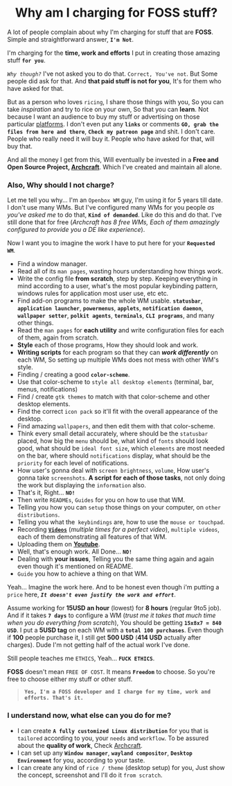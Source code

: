 <h1 align="center">Why am I charging for FOSS stuff?</h1>

A lot of people complain about why I'm charging for stuff that are **FOSS**. Simple and straightforward answer, **`I'm Not`**.

I'm charging for the **time, work and efforts** I put in creating those amazing stuff **`for you`**.

_`Why though?`_ I've not asked you to do that. `Correct, You've not`. But Some people did ask for that. And **that paid stuff is not for you**, It's for them who have asked for that.

But as a person who loves `ricing`, I share those things with you, So you can take _inspiration_ and try to rice on your own, So that you can **learn**. Not because I want an audience to buy my stuff or advertising on those particular [platforms](https://www.reddit.com/r/unixporn/). I don't even put any **`links`** or comments **`GO, grab the files from here and there`**, **`Check my patreon page`** and shit. I don't care. People who really need it will buy it. People who have asked for that, will buy that.

And all the money I get from this, Will eventually be invested in a **Free and Open Source Project, [Archcraft](https://archcraft.io/)**. Which I've created and maintain all alone.

### Also, Why should I not charge?

Let me tell you why... I'm an `Openbox WM` guy, I'm using it for 5 years till date. I don't use many WMs. But I've configured many WMs for you people *as you've asked me* to do that, **`Kind of demanded`**. Like do this and do that. I've still done that for free (_Archcraft has 8 free WMs, Each of them amazingly configured to provide you a DE like experience_).

Now I want you to imagine the work I have to put here for your **`Requested WM`**.

- Find a window manager.
- Read all of its `man pages`, wasting hours understanding how things work.
- Write the config file **from scratch**, step by step. Keeping everything in mind according to a user, what's the most popular keybinding pattern, windows rules for application most user use, etc etc.
- Find add-on programs to make the whole WM usable. **`statusbar`**, **`application launcher`**, **`powermenus`**, **`applets`**, **`notification daemon`**, **`wallpaper setter`**, **`polkit agents`**, **`terminals`**, **`CLI programs`**, and many other things.
- Read the `man pages` for **each utility** and write configuration files for each of them, again from scratch.
- **Style** each of those programs, How they should look and work.
- **Writing scripts** for each program so that they can ***work differently*** on each WM, So setting up multiple WMs does not mess with other WM's style.
- Finding / creating a good **`color-scheme`**.
- Use that color-scheme to `style all desktop elements` (terminal, bar, menus, notifications)
- Find / create `gtk themes` to match with that color-scheme and other desktop elements.
- Find the correct `icon pack` so it'll fit with the overall appearance of the desktop.
- Find amazing `wallpapers`, and then edit them with that color-scheme.
- Think every small detail accurately, where should be the `statusbar` placed, how big the `menu` should be, what kind of `fonts` should look good, what should be `ideal font size`, which `elements` are most needed on the bar, where should `notifications` display, what should be the `priority` for each level of notifications.
- How user's gonna deal with `screen brightness`, `volume`, How user's gonna take `screenshots`. **A script for each of those tasks**, not only doing the work but displaying the `information` also.
- That's it, Right... **`NO!`**
- Then write `READMEs`, `Guides` for you on how to use that WM.
- Telling you how you can `setup` those things on your computer, on `other distributions`.
- Telling you what the` keybindings` are, how to use the `mouse or touchpad`.
- Recording [**`Videos`**](https://www.youtube.com/channel/UCKams_O4O37OL33r9S8hQQQ/videos) (_multiple times for a perfect video_), `multiple videos`, each of them demonstrating all features of that WM.
- Uploading them on [**Youtube**](https://www.youtube.com/channel/UCKams_O4O37OL33r9S8hQQQ).
- Well, that's enough work. All Done... **`NO!`**
- Dealing with **your issues**, Telling you the same thing again and again even though it's mentioned on README.
- `Guide` you how to achieve a thing on that WM.

Yeah... Imagine the work here. And to be honest even though i'm putting a `price` here, ***`It doesn't even justify the work and effort`***.

Assume working for **15USD an hour** (lowest) for **8 hours** (regular 9to5 job). And if it takes **`7 days`** to configure a WM (_trust me it takes that much time when you do everything from scratch_), You should be getting **`15x8x7 = 840 USD`**. I put a **5USD tag** on each WM with a **`total 100 purchases`**. Even though if **100** people purchase it, I still get **500 USD** (**414 USD** actually after charges). Dude I'm not getting half of the actual work I've done.

Still people teaches me `ETHICS`, Yeah... **`FUCK ETHICS`**.

**FOSS** doesn't mean `FREE OF COST`. It means **`Freedom`** to choose. So you're free to choose either my stuff or other stuff.

> **`Yes, I'm a FOSS developer and I charge for my time, work and efforts. That's it.`**

### I understand now, what else can you do for me?

- I can create **`A fully customized Linux distribution`** for you that is `tailored` according to you, your `needs` and `workflow`. To be assured about the **quality of work**, Check [Archcraft](https://archcraft.io/).
- I can set up any **`Window manager`**, **`wayland compositor`**, **`Desktop Environment`** for you, according to your taste.
- I can create any kind of `rice / theme` (desktop setup) for you, Just show the concept, screenshot and I'll do it `from scratch`.
